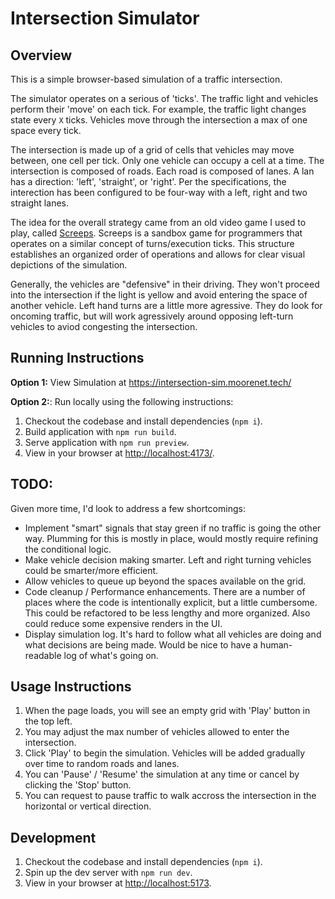 # Intersection Simulator

## Overview

This is a simple browser-based simulation of a traffic intersection.

The simulator operates on a serious of 'ticks'. The traffic light and vehicles perform
their 'move' on each tick. For example, the traffic light changes state every `X` ticks.
Vehicles move through the intersection a max of one space every tick.

The intersection is made up of a grid of cells that vehicles may move between, one cell
per tick. Only one vehicle can occupy a cell at a time. The intersection is composed of
roads. Each road is composed of lanes. A lan has a direction: 'left', 'straight', or 'right'.
Per the specifications, the interection has been configured to be four-way with a left, right
and two straight lanes.

The idea for the overall strategy came from an old video game I used to play, called
[Screeps](https://screeps.com/). Screeps is a sandbox game for programmers that operates on
a similar concept of turns/execution ticks. This structure establishes an organized order
of operations and allows for clear visual depictions of the simulation.

Generally, the vehicles are "defensive" in their driving. They won't proceed into the intersection
if the light is yellow and avoid entering the space of another vehicle. Left hand turns are a little
more agressive. They do look for oncoming traffic, but will work agressively around opposing left-turn
vehicles to aviod congesting the intersection.

## Running Instructions

**Option 1:** View Simulation at https://intersection-sim.moorenet.tech/

**Option 2:**: Run locally using the following instructions:

1. Checkout the codebase and install dependencies (`npm i`).
2. Build application with `npm run build`.
3. Serve application with `npm run preview`.
4. View in your browser at [http://localhost:4173/](http://localhost:4173/).

## TODO:

Given more time, I'd look to address a few shortcomings:

- Implement "smart" signals that stay green if no traffic is going the other way. Plumming
  for this is mostly in place, would mostly require refining the conditional logic.
- Make vehicle decision making smarter. Left and right turning vehicles could be
  smarter/more efficient.
- Allow vehicles to queue up beyond the spaces available on the grid.
- Code cleanup / Performance enhancements. There are a number of places where the code
  is intentionally explicit, but a little cumbersome. This could be refactored to be less
  lengthy and more organized. Also could reduce some expensive renders in the UI.
- Display simulation log. It's hard to follow what all vehicles are doing and what decisions
  are being made. Would be nice to have a human-readable log of what's going on.

## Usage Instructions

1. When the page loads, you will see an empty grid with 'Play' button in the top left.
2. You may adjust the max number of vehicles allowed to enter the intersection.
3. Click 'Play' to begin the simulation. Vehicles will be added gradually over time
   to random roads and lanes.
4. You can 'Pause' / 'Resume' the simulation at any time or cancel by clicking the 'Stop' button.
5. You can request to pause traffic to walk accross the intersection in the horizontal or
   vertical direction.

## Development

1. Checkout the codebase and install dependencies (`npm i`).
2. Spin up the dev server with `npm run dev`.
3. View in your browser at [http://localhost:5173](http://localhost:5173).
